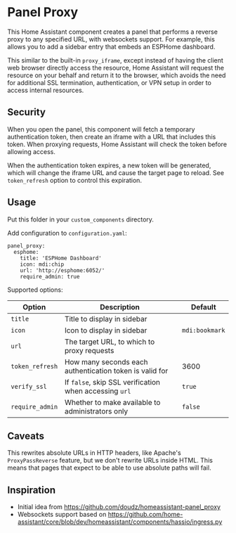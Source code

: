 # Panel Proxy

This Home Assistant component creates a panel that performs a reverse
proxy to any specified URL, with websockets support.  For example,
this allows you to add a sidebar entry that embeds an ESPHome
dashboard.

This similar to the built-in `proxy_iframe`, except instead of having
the client web browser directly access the resource, Home Assistant
will request the resource on your behalf and return it to the browser,
which avoids the need for additional SSL termination, authentication,
or VPN setup in order to access internal resources.

## Security

When you open the panel, this component will fetch a temporary
authentication token, then create an iframe with a URL that includes
this token.  When proxying requests, Home Assistant will check the
token before allowing access.

When the authentication token expires, a new token will be generated,
which will change the iframe URL and cause the target page to reload.
See `token_refresh` option to control this expiration.

## Usage

Put this folder in your `custom_components` directory.

Add configuration to `configuration.yaml`:

```
panel_proxy:
  esphome:
    title: 'ESPHome Dashboard'
    icon: mdi:chip
    url: 'http://esphome:6052/'
    require_admin: true
```
Supported options:

| Option          | Description                                             | Default        |
|-----------------|---------------------------------------------------------|----------------|
| `title`         | Title to display in sidebar                             |                |
| `icon`          | Icon to display in sidebar                              | `mdi:bookmark` |
| `url`           | The target URL, to which to proxy requests              |                |
| `token_refresh` | How many seconds each authentication token is valid for | 3600           |
| `verify_ssl`    | If `false`, skip SSL verification when accessing `url`  | `true`         |
| `require_admin` | Whether to make available to administrators only        | `false`        |

## Caveats

This rewrites absolute URLs in HTTP headers, like Apache's
`ProxyPassReverse` feature, but we don't rewrite URLs inside HTML.
This means that pages that expect to be able to use absolute paths
will fail.

## Inspiration

- Initial idea from https://github.com/doudz/homeassistant-panel_proxy
- Websockets support based on https://github.com/home-assistant/core/blob/dev/homeassistant/components/hassio/ingress.py
